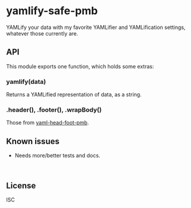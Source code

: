 ﻿
<!--#echo json="package.json" key="name" underline="=" -->
yamlify-safe-pmb
================
<!--/#echo -->

<!--#echo json="package.json" key="description" -->
YAMLify your data with my favorite YAMLifier and YAMLification settings,
whatever those currently are.
<!--/#echo -->



API
---

This module exports one function, which holds some extras:

### yamlify(data)

Returns a YAMLified representation of data, as a string.



### .header(), .footer(), .wrapBody()

Those from [yaml-head-foot-pmb](http://npm.im/yaml-head-foot-pmb).



<!--#toc stop="scan" -->



Known issues
------------

* Needs more/better tests and docs.




&nbsp;


License
-------
<!--#echo json="package.json" key=".license" -->
ISC
<!--/#echo -->
